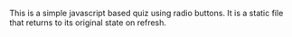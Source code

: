 This is a simple javascript based quiz using radio buttons. It is a static file that returns to its original state on refresh.


